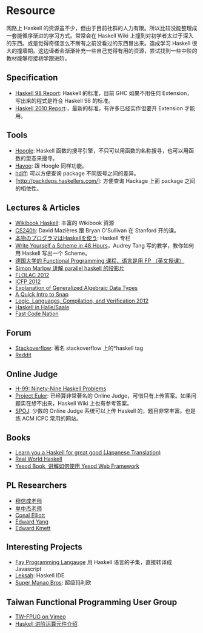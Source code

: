 # Resource

网路上 Haskell 的资源虽不少，但由于目前社群的人力有限。所以比较没能整理成一套能循序渐进的学习方式。常常会在 Haskell Wiki 上撞到对初学者太过于深入的东西。或是觉得奇怪怎么不断有之前没看过的东西冒出来。造成学习 Haskell 很大的撞墙期。这边译者会渐渐补充一些自己觉得有用的资源，尝试找到一些中阶的教材能够衔接初学跟进阶。

## Specification
* [Haskell 98 Report](http://www.haskell.org/onlinereport/):  Haskell 的标准，目前 GHC 如果不用任何 Extension，写出来的程式是符合 Haskell 98 的标准。
* [Haskell 2010 Report](http://www.haskell.org/onlinereport/haskell2010/):，最新的标准，有许多已经实作但要开 Extension 才能用。

## Tools
* [Hoogle](http://www.haskell.org/hoogle/): Haskell 函数的搜寻引擎，不只可以用函数的名称搜寻，也可以用函数的型态来搜寻。
* [Hayoo](http://holumbus.fh-wedel.de/hayoo/hayoo.html): 跟 Hoogle 同样功能。
* [hdiff](http://hdiff.luite.com/): 可以方便查询 package 不同版号之间的差异。
* [http://packdeps.haskellers.com/]: 方便查询 Hackage 上面 package 之间的相依性。


## Lectures & Articles
* [Wikibook Haskell](http://en.wikibooks.org/wiki/Haskell): 丰富的 Wikibook 资源
* [CS240h](http://www.scs.stanford.edu/11au-cs240h/notes/): David Mazières 跟 Bryan O'Sullivan 在 Stanford 开的课。
* [本物のプログラマはHaskellを使う](http://itpro.nikkeibp.co.jp/article/COLUMN/20060915/248215/): Haskell 专栏
* [Write Yourself a Scheme in 48 Hours](http://en.wikibooks.org/wiki/Write_Yourself_a_Scheme_in_48_Hours)，Audrey Tang 写的教学，教你如何用 Haskell 写出一个 Scheme。
* [德国大学的 Functional Programming 课程，语言是用 FP （英文授课）](http://video.s-inf.de/*FP.2005-SS-Giesl.(COt).HD_Videoaufzeichnung) 
* [Simon Marlow 讲解 parallel haskell 的投影片](http://community.haskell.org/~simonmar/slides/cadarache2012/) 
* [FLOLAC 2012](http://flolac.iis.sinica.edu.tw/flolac12/doku.php?id=zh-tw:start)
* [ICFP 2012](http://www.youtube.com/channel/UCP9g4dLR7xt6KzCYntNqYcw?&desktop_uri=%2Fchannel%2FUCP9g4dLR7xt6KzCYntNqYcw)
* [Explanation of Generalized Algebraic Data Types](http://archive.org/details/ExplanationOfGeneralizedAlgebraicDataTypesgadts)
* [A Quick Intro to Snap](http://bonus500.github.com/sc2blog/*title-slide)
* [Logic, Languages, Compilation, and Verification 2012](http://www.cs.uoregon.edu/Research/summerschool/summer12/curriculum.html)
* [Haskell in Halle/Saale](http://iba-cg.de/hal7.html)
* [Fast Code Nation](http://bos.github.com/reaktor-dev-day-2012/reaktor-talk-slides.html*(1))

## Forum
* [Stackoverflow](http://stackoverflow.com/questions/tagged/haskell): 著名 stackoverflow 上的*haskell tag
* [Reddit](http://www.reddit.com/r/haskell/)

## Online Judge
* [H-99: Ninety-Nine Haskell Problems](http://www.haskell.org/haskellwiki/99_questions) 
* [Project Euler](http://projecteuler.net/): 已经算非常著名的 Online Judge，可惜只有上传答案。如果问题实在想不出来，Haskell Wiki 上也有参考答案。
* [SPOJ](http://www.spoj.pl/): 少数的 Online Judge 系统可以上传 Haskell 的，题目非常丰富。也是练 ACM ICPC 常用的网站。

## Books
* [Learn you a Haskell for great good (Japanese Translation)](http://www.amazon.co.jp/%E4%81%99%E3%81%94%E3%81%84Haskell%E3%81%9F%E3%81%AE%E3%81%97%E3%81%8F%E5%AD%A6%E3%81%BC%E3%81%86-Miran-Lipova%C4%8Da/dp/4274068854)
* [Real World Haskell](http://book.realworldhaskell.org/)
* [Yesod Book, 讲解如何使用 Yesod Web Framework](http://www.yesodweb.com/book)

## PL Researchers
* [穆信成老师](http://www.iis.sinica.edu.tw/~scm/)
* [单中杰老师](http://www.cs.rutgers.edu/~ccshan/)
* [Conal Elliott](http://conal.net/)
* [Edward Yang](http://blog.ezyang.com/)
* [Edward Kmett](http://comonad.com/reader/)

## Interesting Projects
* [Fay Programming Langauge](http://fay-lang.org/) 用 Haskell 语言的子集，直接转译成 Javascript
* [Leksah](http://leksah.org/): Haskell IDE
* [Super Manao Bros](https://github.com/Mokehehe/Monao/): 超级玛利欧

## Taiwan Functional Programming User Group
* [TW-FPUG on Vimeo](http://vimeo.com/groups/140878)
* [Haskell 进阶运算元件介绍](https://docs.google.com/file/d/0BzqwG7n2gs71blE5V2pzR29WUDQ/edit?pli=1)

